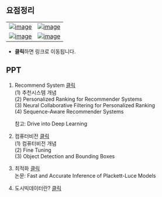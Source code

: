 
  
  
## 요점정리

|  |  |
|--|--|
|  [![image](https://user-images.githubusercontent.com/45659433/142822478-2281edb1-e7a0-4ffa-8c7f-c9bab34d4b3d.png)](https://yejiblog.xyz/categories/#%EB%94%A5%EB%9F%AC%EB%8B%9D) |  [![image](https://user-images.githubusercontent.com/45659433/142822830-66d9d08b-484b-4535-ba25-fd829403c2d0.png)](https://yejiblog.xyz/categories/#cnn) |
|[![image](https://user-images.githubusercontent.com/45659433/142822972-014eb9f0-e5a6-4c2e-80e0-e625b04ae6e5.png)](https://yejiblog.xyz/categories/#rnn)|[![image](https://user-images.githubusercontent.com/45659433/142823211-84117c3b-314e-4f03-984c-27e8c2a19bd1.png)](https://yejiblog.xyz/categories/#ml)|


- **클릭**하면 링크로 이동됩니다.





## PPT
1. Recommend System [클릭 ](https://drive.google.com/file/d/1IMbaYnSm2kBX6_1fiVyCRWlseDSaBb08/view?usp=sharing)  
	(1) 추천시스템 개념  
	(2) Personalized Ranking for Recommender Systems  
	(3) Neural Collaborative Filtering for Personalized Ranking  
	(4) Sequence-Aware Recommender Systems  

	참고: Drive into Deep Learning  

2. 컴퓨터비전  [클릭](https://drive.google.com/file/d/1vdJuwo7ckPiagQD7oQBupD0vCTt48qyP/view?usp=sharing)  
	(1) 컴퓨터비전 개념  
	(2) Fine Tuning  
	(3) Object Detection  and Bounding Boxes  

3. 최적화 [클릭](https://drive.google.com/file/d/13n9lYmVwoxQF6ginabir8-FYzlNDQrAk/view?usp=sharing)  
	논문: Fast and Accurate Inference of Plackett-Luce Models  

4. 도시빅데이터란? [클릭](https://docs.google.com/presentation/d/19qAGzt8pBDofw_acJtazkAQsMxweNXaN/edit?usp=sharing&ouid=102197974413684124223&rtpof=true&sd=true)
<!--stackedit_data:
eyJoaXN0b3J5IjpbMzg1NjA5MjAxLDEzNDE3ODU4NDgsODM3Nj
czMjQyLDExNDk4OTgyNzFdfQ==
-->